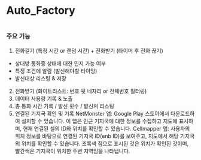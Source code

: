 # Auto_Factory
#
### 주요 기능
1. 전화걸기 (특정 시간 or 랜덤 시간) + 전화받기 (타이머 후 전화 끊기)
 - 상대방 통화중 상태에 대한 인지 가능 여부
 - 특정 조건에 알람 (발신해야할 타이밍)
 - 발신대상 리스팅 & 저장
2. 전화받기 (화이트리스트: 번호 뒷 네자리 or 전체번호 필터링)
3. 데이터 사용량 기록 & 노출
4. 총 통화 시간 기록 / 발신 횟수 / 발신처 리스팅
5. 연결된 기지국 확인 및 기록 
NetMonster 앱: Google Play 스토어에서 다운로드하여 설치할 수 있습니다. 이 앱은 인근 기지국에 대한 정보를 수집하고 지도에 표시하며, 현재 연결된 셀의 ID와 위치를 확인할 수 있습니다. 
Cellmapper 앱: 사용자의 위치 정보를 바탕으로 연결된 기지국 ID(enb ID)를 보여주고, 지도에서 해당 기지국의 위치를 확인할 수 있습니다. 초록색 점으로 표시된 것은 위치가 확인된 것이며, 빨간색은 기지국이 위치한 주변 지역임을 나타냅니다.